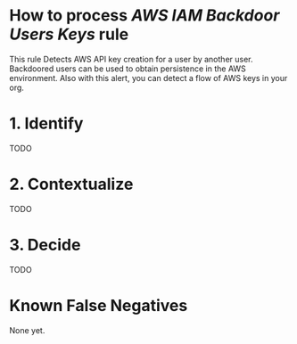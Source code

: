 # How to process *AWS IAM Backdoor Users Keys* rule
This rule Detects AWS API key creation for a user by another user. Backdoored users can be used to obtain persistence in the AWS environment. Also with this alert, you can detect a flow of AWS keys in your org.

# 1. Identify
TODO

# 2. Contextualize
TODO

# 3. Decide
TODO

# Known False Negatives
None yet.
